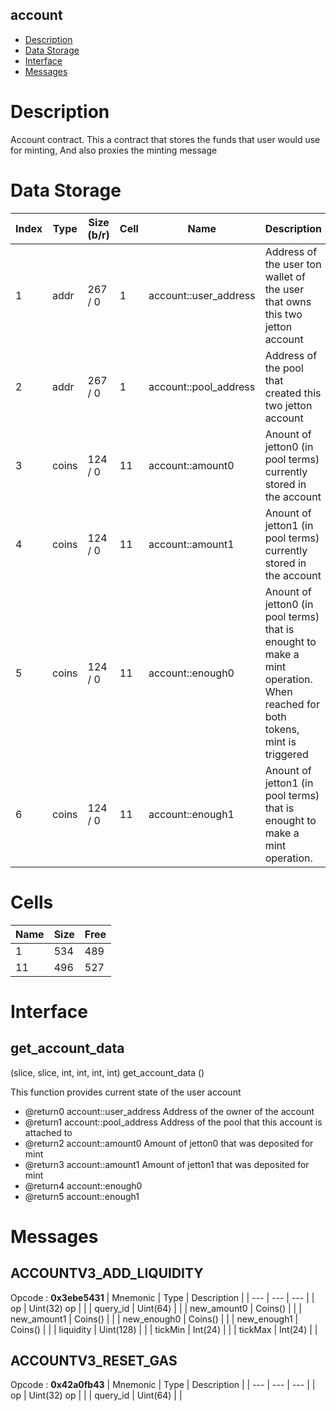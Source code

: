 ## account

* [Description](#description)
* [Data Storage](#data-storage)
* [Interface](#interface)
* [Messages](#messages)

# Description 

   Account contract. This a contract that stores the funds that user would use for minting, And also proxies the minting message


# Data Storage 
<table data-full-width="true">
<thead>
<tr><th width="92">Index</th><th width="100">Type</th><th width="100">Size (b/r)</th><th width="64">Cell</th><th>Name</th><th>Description</th></tr>
</thead>
<tbody>
<tr><td>1</td><td>addr</td><td> 267 /  0</td><td>1</td><td>account::user_address</td><td>Address of the user ton wallet of the user that owns this two jetton account  </tr>
<tr><td>2</td><td>addr</td><td> 267 /  0</td><td>1</td><td>account::pool_address</td><td>Address of the pool that created this two jetton account  </tr>
<tr><td>3</td><td>coins</td><td> 124 /  0</td><td>11</td><td>account::amount0</td><td>Anount of jetton0 (in pool terms) currently stored in the account  </tr>
<tr><td>4</td><td>coins</td><td> 124 /  0</td><td>11</td><td>account::amount1</td><td>Anount of jetton1 (in pool terms) currently stored in the account  </tr>
<tr><td>5</td><td>coins</td><td> 124 /  0</td><td>11</td><td>account::enough0</td><td>Anount of jetton0 (in pool terms) that is enought to make a mint operation. When reached for both tokens, mint is triggered  </tr>
<tr><td>6</td><td>coins</td><td> 124 /  0</td><td>11</td><td>account::enough1</td><td>Anount of jetton1 (in pool terms) that is enought to make a mint operation.  </tr>
</tbody>
</table>


# Cells 
| Name |   Size  |   Free  |
| ---  |  ---    |  ---    |
| 1  | 534 | 489 | 
| 11  | 496 | 527 | 

# Interface 
## get_account_data
 
(slice, slice, int, int, int, int) get_account_data ()
 
 

  This function provides current state of the user account

  * @return0 account::user_address   Address of the owner of the account
  * @return1 account::pool_address   Address of the pool that this account is attached to
  * @return2 account::amount0        Amount of jetton0 that was deposited for mint
  * @return3 account::amount1        Amount of jetton1 that was deposited for mint
  * @return4 account::enough0         
  * @return5 account::enough1
 
# Messages 

## ACCOUNTV3_ADD_LIQUIDITY
Opcode : **0x3ebe5431** 
| Mnemonic | Type | Description |
| --- | --- | --- |
| op | Uint(32) op |  | 
| query_id | Uint(64)  |  | 
| new_amount0 | Coins()   |  | 
| new_amount1 | Coins()   |  | 
| new_enough0 | Coins()   |  | 
| new_enough1 | Coins()   |  | 
| liquidity | Uint(128) |  | 
| tickMin | Int(24)   |  | 
| tickMax | Int(24)   |  | 

## ACCOUNTV3_RESET_GAS
Opcode : **0x42a0fb43** 
| Mnemonic | Type | Description |
| --- | --- | --- |
| op | Uint(32) op |  | 
| query_id | Uint(64)  |  | 
